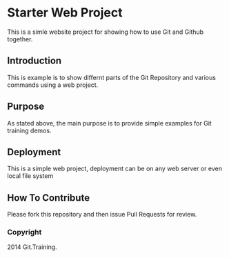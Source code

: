 # Starter Web Project

This is a simle website project for showing how 
to use Git and Github together.

## Introduction

This is example is to show differnt parts of the Git Repository and various
commands using a web project. 

## Purpose

As stated above, the main purpose is to provide simple 
examples for Git training demos.

## Deployment
This is a simple web project, deployment can be 
on any web server or even local file system

## How To Contribute

Please fork this repository and then issue Pull Requests for review.

### Copyright
2014 Git.Training.